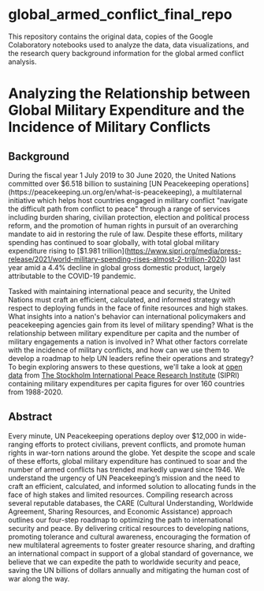 # global_armed_conflict_final_repo
This repository contains the original data, copies of the Google Colaboratory notebooks used to analyze the data, data visualizations, and the research query background information for the global armed conflict analysis.

# Analyzing the Relationship between Global Military Expenditure and the Incidence of Military Conflicts 

## Background
During the fiscal year 1 July 2019 to 30 June 2020, the United Nations committed over $6.518 billion to sustaining [UN Peacekeeping operations](https://peacekeeping.un.org/en/what-is-peacekeeping), a multilaternal initiative which helps host countries engaged in military conflict "navigate the difficult path from conflict to peace" through a range of services including burden sharing, civilian protection, election and political process reform, and the promotion of human rights in pursuit of an overarching mandate to aid in restoring the rule of law. Despite these efforts, military spending has continued to soar globally, with total global military expenditure rising to [$1.981 trillion](https://www.sipri.org/media/press-release/2021/world-military-spending-rises-almost-2-trillion-2020) last year amid a 4.4% decline in global gross domestic product, largely attributable to the COVID-19 pandemic.

Tasked with maintaining international peace and security, the United Nations must craft an efficient, calculated, and informed strategy with respect to deploying funds in the face of finite resources and high stakes. What insights into a nation's behavior can international policymakers and peacekeeping agencies gain from  its level of military spending? What is the relationship between military expenditure per capita and the number of military engagements a nation is involved in? What other factors correlate with the incidence of military conflicts, and how can we use them to develop a roadmap to help UN leaders refine their operations and strategy? To begin exploring answers to these questions, we'll take a look at [open data](https://www.sipri.org/databases/milex) from [The Stockholm International Peace Research Institute](https://www.sipri.org) (SIPRI) containing military expenditures per capita figures for over 160 countries from 1988-2020.

## Abstract
Every minute, UN Peacekeeping operations deploy over $12,000 in wide-ranging efforts to protect civilians, prevent conflicts, and promote human rights in war-torn nations around the globe. Yet despite the scope and scale of these efforts, global military expenditure has continued to soar and the number of armed conflicts has trended markedly upward since 1946. We understand the urgency of UN Peacekeeping’s mission and the need to craft an efficient, calculated, and informed solution to allocating funds in the face of high stakes and limited resources. Compiling research across several reputable databases, the CARE (Cultural Understanding, Worldwide Agreement, Sharing Resources, and Economic Assistance) approach outlines our four-step roadmap to optimizing the path to international security and peace. By delivering critical resources to developing nations, promoting tolerance and cultural awareness, encouraging the formation of new multilateral agreements to foster greater resource sharing, and drafting an international compact in support of a global standard of governance, we believe that we can expedite the path to worldwide security and peace, saving the UN billions of dollars annually and mitigating the human cost of war along the way. 
